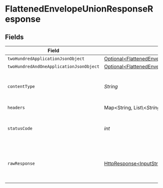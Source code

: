 # FlattenedEnvelopeUnionResponseResponse


## Fields

| Field                                                                                                                                                      | Type                                                                                                                                                       | Required                                                                                                                                                   | Description                                                                                                                                                |
| ---------------------------------------------------------------------------------------------------------------------------------------------------------- | ---------------------------------------------------------------------------------------------------------------------------------------------------------- | ---------------------------------------------------------------------------------------------------------------------------------------------------------- | ---------------------------------------------------------------------------------------------------------------------------------------------------------- |
| `twoHundredApplicationJsonObject`                                                                                                                          | [Optional\<FlattenedEnvelopeUnionResponseResponseBody>](../../models/operations/FlattenedEnvelopeUnionResponseResponseBody.md)                             | :heavy_minus_sign:                                                                                                                                         | OK                                                                                                                                                         |
| `twoHundredAndOneApplicationJsonObject`                                                                                                                    | [Optional\<FlattenedEnvelopeUnionResponseResponseBodiesResponseBody>](../../models/operations/FlattenedEnvelopeUnionResponseResponseBodiesResponseBody.md) | :heavy_minus_sign:                                                                                                                                         | Created                                                                                                                                                    |
| `contentType`                                                                                                                                              | *String*                                                                                                                                                   | :heavy_check_mark:                                                                                                                                         | HTTP response content type for this operation                                                                                                              |
| `headers`                                                                                                                                                  | Map\<String, List\\<*String*>>                                                                                                                             | :heavy_check_mark:                                                                                                                                         | N/A                                                                                                                                                        |
| `statusCode`                                                                                                                                               | *int*                                                                                                                                                      | :heavy_check_mark:                                                                                                                                         | HTTP response status code for this operation                                                                                                               |
| `rawResponse`                                                                                                                                              | [HttpResponse\<InputStream>](https://docs.oracle.com/en/java/javase/11/docs/api/java.net.http/java/net/http/HttpResponse.html)                             | :heavy_check_mark:                                                                                                                                         | Raw HTTP response; suitable for custom response parsing                                                                                                    |